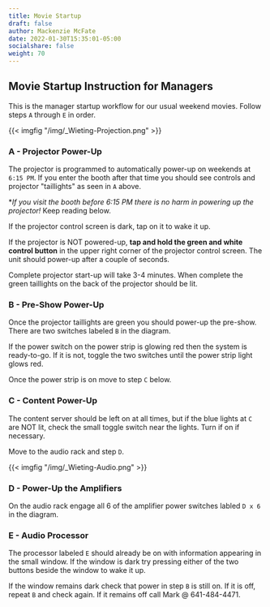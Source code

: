 ```yaml
---
title: Movie Startup
draft: false
author: Mackenzie McFate
date: 2022-01-30T15:35:01-05:00
socialshare: false
weight: 70
---
```


## Movie Startup Instruction for Managers

This is the manager startup workflow for our usual weekend movies.  Follow steps `A` through  `E` in order.

{{< imgfig "/img/_Wieting-Projection.png" >}}

### A - Projector Power-Up

The projector is programmed to automatically power-up on weekends at `6:15 PM`.  If you enter the booth after that time you should see controls and projector "taillights" as seen in `A` above.  

**If you visit the booth before 6:15 PM *there is no harm in powering up the projector!**  Keep reading below.

If the projector control screen is dark, tap on it to wake it up.

If the projector is NOT powered-up, **tap and hold the green and white control button** in the upper right corner of the projector control screen.  The unit should power-up after a couple of seconds.

Complete projector start-up will take 3-4 minutes.  When complete the green taillights on the back of the projector should be lit.

### B - Pre-Show Power-Up

Once the projector taillights are green you should power-up the pre-show.  There are two switches labeled `B` in the diagram.  

If the power switch on the power strip is glowing red then the system is ready-to-go.  If it is not, toggle the two switches until the power strip light glows red.  

Once the power strip is on move to step `C` below.

<div class="page-break"></div>

### C - Content Power-Up

The content server should be left on at all times, but if the blue lights at `C` are NOT lit, check the small toggle switch near the lights.  Turn if on if necessary.

Move to the audio rack and step `D`.

{{< imgfig "/img/_Wieting-Audio.png" >}}

### D - Power-Up the Amplifiers

On the audio rack engage all 6 of the amplifier power switches labled `D x 6` in the diagram.

### E - Audio Processor

The processor labeled `E` should already be on with information appearing in the small window.  If the window is dark try pressing either of the two buttons beside the window to wake it up. 

If the window remains dark check that power in step `B` is still on.  If it is off, repeat `B` and  check again.  If it remains off call Mark @ 641-484-4471.
